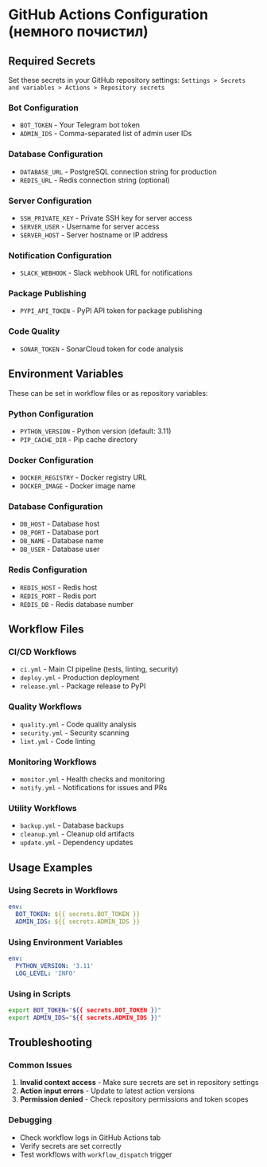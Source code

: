 # GitHub Actions Configuration (немного почистил)

## Required Secrets

Set these secrets in your GitHub repository settings:
`Settings > Secrets and variables > Actions > Repository secrets`

### Bot Configuration
- `BOT_TOKEN` - Your Telegram bot token
- `ADMIN_IDS` - Comma-separated list of admin user IDs

### Database Configuration
- `DATABASE_URL` - PostgreSQL connection string for production
- `REDIS_URL` - Redis connection string (optional)

### Server Configuration
- `SSH_PRIVATE_KEY` - Private SSH key for server access
- `SERVER_USER` - Username for server access
- `SERVER_HOST` - Server hostname or IP address

### Notification Configuration
- `SLACK_WEBHOOK` - Slack webhook URL for notifications

### Package Publishing
- `PYPI_API_TOKEN` - PyPI API token for package publishing

### Code Quality
- `SONAR_TOKEN` - SonarCloud token for code analysis

## Environment Variables

These can be set in workflow files or as repository variables:

### Python Configuration
- `PYTHON_VERSION` - Python version (default: 3.11)
- `PIP_CACHE_DIR` - Pip cache directory

### Docker Configuration
- `DOCKER_REGISTRY` - Docker registry URL
- `DOCKER_IMAGE` - Docker image name

### Database Configuration
- `DB_HOST` - Database host
- `DB_PORT` - Database port
- `DB_NAME` - Database name
- `DB_USER` - Database user

### Redis Configuration
- `REDIS_HOST` - Redis host
- `REDIS_PORT` - Redis port
- `REDIS_DB` - Redis database number

## Workflow Files

### CI/CD Workflows
- `ci.yml` - Main CI pipeline (tests, linting, security)
- `deploy.yml` - Production deployment
- `release.yml` - Package release to PyPI

### Quality Workflows
- `quality.yml` - Code quality analysis
- `security.yml` - Security scanning
- `lint.yml` - Code linting

### Monitoring Workflows
- `monitor.yml` - Health checks and monitoring
- `notify.yml` - Notifications for issues and PRs

### Utility Workflows
- `backup.yml` - Database backups
- `cleanup.yml` - Cleanup old artifacts
- `update.yml` - Dependency updates

## Usage Examples

### Using Secrets in Workflows
```yaml
env:
  BOT_TOKEN: ${{ secrets.BOT_TOKEN }}
  ADMIN_IDS: ${{ secrets.ADMIN_IDS }}
```

### Using Environment Variables
```yaml
env:
  PYTHON_VERSION: '3.11'
  LOG_LEVEL: 'INFO'
```

### Using in Scripts
```bash
export BOT_TOKEN="${{ secrets.BOT_TOKEN }}"
export ADMIN_IDS="${{ secrets.ADMIN_IDS }}"
```

## Troubleshooting

### Common Issues
1. **Invalid context access** - Make sure secrets are set in repository settings
2. **Action input errors** - Update to latest action versions
3. **Permission denied** - Check repository permissions and token scopes

### Debugging
- Check workflow logs in GitHub Actions tab
- Verify secrets are set correctly
- Test workflows with `workflow_dispatch` trigger
